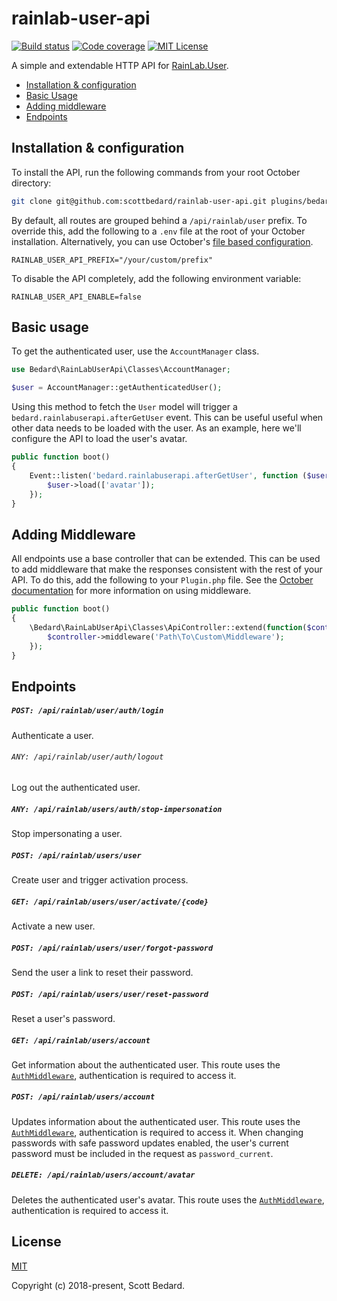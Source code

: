 # rainlab-user-api

[![Build status](https://img.shields.io/circleci/build/github/scottbedard/rainlab-user-api)](https://circleci.com/gh/scottbedard/rainlab-user-api)
[![Code coverage](https://img.shields.io/codecov/c/github/scottbedard/rainlab-user-api)](https://codecov.io/gh/scottbedard/rainlab-user-api)
[![MIT License](https://img.shields.io/github/license/scottbedard/rainlab-user-api?color=blue)](https://github.com/scottbedard/rainlab-user-api/blob/master/LICENSE)

A simple and extendable HTTP API for [RainLab.User](https://github.com/rainlab/user-plugin).

- [Installation & configuration](#installation--configuration)
- [Basic Usage](#basic-usage)
- [Adding middleware](#adding-middleware)
- [Endpoints](#endpoints)

## Installation & configuration

To install the API, run the following commands from your root October directory:

```bash
git clone git@github.com:scottbedard/rainlab-user-api.git plugins/bedard/rainlabuserapi
```

By default, all routes are grouped behind a `/api/rainlab/user` prefix. To override this, add the following to a `.env` file at the root of your October installation. Alternatively, you can use October's [file based configuration](https://octobercms.com/docs/plugin/settings#file-configuration).

```
RAINLAB_USER_API_PREFIX="/your/custom/prefix"
```

To disable the API completely, add the following environment variable:

```
RAINLAB_USER_API_ENABLE=false
```

## Basic usage

To get the authenticated user, use the `AccountManager` class.

```php
use Bedard\RainLabUserApi\Classes\AccountManager;

$user = AccountManager::getAuthenticatedUser();
```

Using this method to fetch the `User` model will trigger a `bedard.rainlabuserapi.afterGetUser` event. This can be useful useful when other data needs to be loaded with the user. As an example, here we'll configure the API to load the user's avatar.

```php
public function boot()
{
    Event::listen('bedard.rainlabuserapi.afterGetUser', function ($user) {
        $user->load(['avatar']);
    });
}
```

## Adding Middleware

All endpoints use a base controller that can be extended. This can be used to add middleware that make the responses consistent with the rest of your API. To do this, add the following to your `Plugin.php` file. See the [October documentation](https://octobercms.com/docs/plugin/registration#registering-middleware) for more information on using middleware.

```php
public function boot()
{
    \Bedard\RainLabUserApi\Classes\ApiController::extend(function($controller) {
        $controller->middleware('Path\To\Custom\Middleware');
    });
}
```

## Endpoints

##### `POST: /api/rainlab/user/auth/login`

Authenticate a user.

###### `ANY: /api/rainlab/user/auth/logout`

Log out the authenticated user.

##### `ANY: /api/rainlab/users/auth/stop-impersonation`

Stop impersonating a user.

##### `POST: /api/rainlab/users/user`

Create user and trigger activation process.

##### `GET: /api/rainlab/users/user/activate/{code}`

Activate a new user.

##### `POST: /api/rainlab/users/user/forgot-password`

Send the user a link to reset their password.

##### `POST: /api/rainlab/users/user/reset-password`

Reset a user's password.

##### `GET: /api/rainlab/users/account`

Get information about the authenticated user. This route uses the [`AuthMiddleware`](https://github.com/rainlab/user-plugin/blob/master/classes/AuthMiddleware.php), authentication is required to access it.

##### `POST: /api/rainlab/users/account`

Updates information about the authenticated user. This route uses the [`AuthMiddleware`](https://github.com/rainlab/user-plugin/blob/master/classes/AuthMiddleware.php), authentication is required to access it. When changing passwords with safe password updates enabled, the user's current password must be included in the request as `password_current`.

##### `DELETE: /api/rainlab/users/account/avatar`

Deletes the authenticated user's avatar. This route uses the [`AuthMiddleware`](https://github.com/rainlab/user-plugin/blob/master/classes/AuthMiddleware.php), authentication is required to access it.

## License

[MIT](https://github.com/scottbedard/rainlab-user-api/blob/master/LICENSE)

Copyright (c) 2018-present, Scott Bedard.
